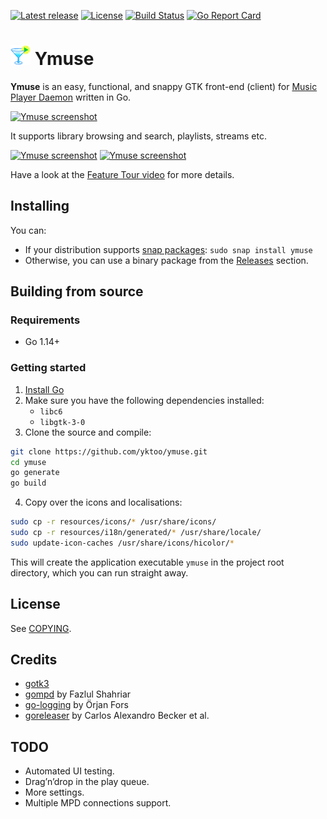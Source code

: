 [![Latest release](https://img.shields.io/github/v/release/yktoo/ymuse.svg)](https://github.com/yktoo/ymuse/releases/latest)
[![License](https://img.shields.io/github/license/yktoo/ymuse.svg)](COPYING)
[![Build Status](https://travis-ci.org/yktoo/ymuse.svg?branch=master)](https://travis-ci.org/yktoo/ymuse)
[![Go Report Card](https://goreportcard.com/badge/github.com/yktoo/ymuse)](https://goreportcard.com/report/github.com/yktoo/ymuse)

# ![Ymuse icon](resources/icons/hicolor/32x32/apps/ymuse.png) Ymuse

**Ymuse** is an easy, functional, and snappy GTK front-end (client) for [Music Player Daemon](https://www.musicpd.org/) written in Go.

[![Ymuse screenshot](https://res.cloudinary.com/yktoo/image/upload/blog/vx7vpdn1lrskop110ts6.png)](https://res.cloudinary.com/yktoo/image/upload/blog/vx7vpdn1lrskop110ts6.png)

It supports library browsing and search, playlists, streams etc.

[![Ymuse screenshot](https://res.cloudinary.com/yktoo/image/upload/t_s320/blog/tyje15w0q4m48tf1d2wz.png)](https://res.cloudinary.com/yktoo/image/upload/blog/tyje15w0q4m48tf1d2wz.png)
[![Ymuse screenshot](https://res.cloudinary.com/yktoo/image/upload/t_s320/blog/xpqgooxdhya2ij0hgfka.png)](https://res.cloudinary.com/yktoo/image/upload/blog/xpqgooxdhya2ij0hgfka.png)

Have a look at the [Feature Tour video](https://youtu.be/FuO7QWOaS1A) for more details.

## Installing

You can:

* If your distribution supports [snap packages](https://snapcraft.io/ymuse): `sudo snap install ymuse`
* Otherwise, you can use a binary package from the [Releases](https://github.com/yktoo/ymuse/releases) section.

## Building from source

### Requirements

* Go 1.14+

### Getting started

1. [Install Go](https://golang.org/doc/install)
2. Make sure you have the following dependencies installed:
   * `libc6`
   * `libgtk-3-0`
3. Clone the source and compile:
```bash
git clone https://github.com/yktoo/ymuse.git
cd ymuse
go generate
go build
```
4. Copy over the icons and localisations:
```bash
sudo cp -r resources/icons/* /usr/share/icons/
sudo cp -r resources/i18n/generated/* /usr/share/locale/
sudo update-icon-caches /usr/share/icons/hicolor/*
```

This will create the application executable `ymuse` in the project root directory, which you can run straight away.

## License

See [COPYING](COPYING).

## Credits

* [gotk3](https://github.com/gotk3/gotk3)
* [gompd](https://github.com/fhs/gompd) by Fazlul Shahriar
* [go-logging](https://github.com/op/go-logging) by Örjan Fors
* [goreleaser](https://goreleaser.com/) by Carlos Alexandro Becker et al.

## TODO

* Automated UI testing.
* Drag’n’drop in the play queue.
* More settings.
* Multiple MPD connections support.
